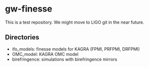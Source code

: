 # gw-finesse
This is a test repository. We might move to LIGO git in the near future.

## Directories
 * ifo_models: finesse models for KAGRA (FPMI, PRFPMI, DRFPMI)
 * OMC_model: KAGRA OMC model
 * birefringence: simulations with birefringence mirrors
